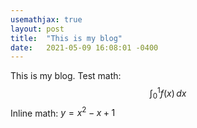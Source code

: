 ```yaml
---
usemathjax: true
layout: post
title:  "This is my blog"
date:   2021-05-09 16:08:01 -0400
---
```


This is my blog. Test math:
$$ \int_0^1 f(x)\,dx $$
Inline math: $y = x^2 - x + 1$